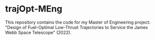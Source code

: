 # trajOpt-MEng
This repository contains the code for my Master of Engineering project: "Design of Fuel-Optimal Low-Thrust Trajectories to Service the James Webb Space Telescope" (2022).
